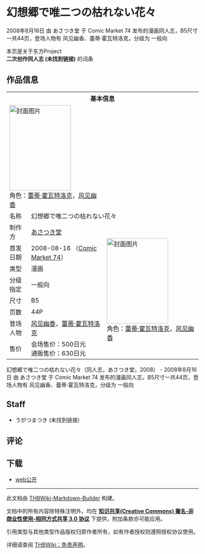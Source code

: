 # 幻想郷で唯二つの枯れない花々

<!-- source html: G:\repos\THBWiki-Markdown-Builder\THBWikiMarkdown\Temp\main\f\f0\ns0%3A%E5%B9%BB%E6%83%B3%E9%83%B7%E3%81%A7%E5%94%AF%E4%BA%8C%E3%81%A4%E3%81%AE%E6%9E%AF%E3%82%8C%E3%81%AA%E3%81%84%E8%8A%B1%E3%80%85.html -->

2008年8月16日 由 あさつき堂 于 Comic Market 74 发布的漫画同人志，B5尺寸一共44页，登场人物有 风见幽香、蕾蒂·霍瓦特洛克，分级为 一般向

本页是关于东方Project  
 **二次创作同人志 (未找到链接)** 的词条
## 作品信息

<table><tbody><tr><th colspan="3">基本信息</th></tr><tr><td class="cover-artwork-mobile" colspan="2"><a href="./文件-幻想郷で唯二つの枯れない花々封面.jpg.md" class="image" title="封面图片"><img alt="封面图片" src="https://upload.thwiki.cc/thumb/c/c6/%E5%B9%BB%E6%83%B3%E9%83%B7%E3%81%A7%E5%94%AF%E4%BA%8C%E3%81%A4%E3%81%AE%E6%9E%AF%E3%82%8C%E3%81%AA%E3%81%84%E8%8A%B1%E3%80%85%E5%B0%81%E9%9D%A2.jpg/161px-%E5%B9%BB%E6%83%B3%E9%83%B7%E3%81%A7%E5%94%AF%E4%BA%8C%E3%81%A4%E3%81%AE%E6%9E%AF%E3%82%8C%E3%81%AA%E3%81%84%E8%8A%B1%E3%80%85%E5%B0%81%E9%9D%A2.jpg" decoding="async" loading="lazy" width="161" height="224" srcset="https://upload.thwiki.cc/thumb/c/c6/%E5%B9%BB%E6%83%B3%E9%83%B7%E3%81%A7%E5%94%AF%E4%BA%8C%E3%81%A4%E3%81%AE%E6%9E%AF%E3%82%8C%E3%81%AA%E3%81%84%E8%8A%B1%E3%80%85%E5%B0%81%E9%9D%A2.jpg/242px-%E5%B9%BB%E6%83%B3%E9%83%B7%E3%81%A7%E5%94%AF%E4%BA%8C%E3%81%A4%E3%81%AE%E6%9E%AF%E3%82%8C%E3%81%AA%E3%81%84%E8%8A%B1%E3%80%85%E5%B0%81%E9%9D%A2.jpg 1.5x, https://upload.thwiki.cc/thumb/c/c6/%E5%B9%BB%E6%83%B3%E9%83%B7%E3%81%A7%E5%94%AF%E4%BA%8C%E3%81%A4%E3%81%AE%E6%9E%AF%E3%82%8C%E3%81%AA%E3%81%84%E8%8A%B1%E3%80%85%E5%B0%81%E9%9D%A2.jpg/323px-%E5%B9%BB%E6%83%B3%E9%83%B7%E3%81%A7%E5%94%AF%E4%BA%8C%E3%81%A4%E3%81%AE%E6%9E%AF%E3%82%8C%E3%81%AA%E3%81%84%E8%8A%B1%E3%80%85%E5%B0%81%E9%9D%A2.jpg 2x" data-file-width="577" data-file-height="800"></a><div class="cover-char">角色：<a href="./蕾蒂·霍瓦特洛克.md" title="蕾蒂·霍瓦特洛克">蕾蒂·霍瓦特洛克</a>，<a href="./风见幽香.md" title="风见幽香">风见幽香</a></div></td>
</tr><tr><td class="label">名称</td><td colspan="2"> 幻想郷で唯二つの枯れない花々 </td></tr><tr><td class="label">制作方</td><td><a href="./あさつき堂.md" title="あさつき堂">あさつき堂</a></td><td class="cover-artwork" rowspan="8" style="min-width:224px;"><a href="./文件-幻想郷で唯二つの枯れない花々封面.jpg.md" class="image" title="封面图片"><img alt="封面图片" src="https://upload.thwiki.cc/thumb/c/c6/%E5%B9%BB%E6%83%B3%E9%83%B7%E3%81%A7%E5%94%AF%E4%BA%8C%E3%81%A4%E3%81%AE%E6%9E%AF%E3%82%8C%E3%81%AA%E3%81%84%E8%8A%B1%E3%80%85%E5%B0%81%E9%9D%A2.jpg/161px-%E5%B9%BB%E6%83%B3%E9%83%B7%E3%81%A7%E5%94%AF%E4%BA%8C%E3%81%A4%E3%81%AE%E6%9E%AF%E3%82%8C%E3%81%AA%E3%81%84%E8%8A%B1%E3%80%85%E5%B0%81%E9%9D%A2.jpg" decoding="async" loading="lazy" width="161" height="224" srcset="https://upload.thwiki.cc/thumb/c/c6/%E5%B9%BB%E6%83%B3%E9%83%B7%E3%81%A7%E5%94%AF%E4%BA%8C%E3%81%A4%E3%81%AE%E6%9E%AF%E3%82%8C%E3%81%AA%E3%81%84%E8%8A%B1%E3%80%85%E5%B0%81%E9%9D%A2.jpg/242px-%E5%B9%BB%E6%83%B3%E9%83%B7%E3%81%A7%E5%94%AF%E4%BA%8C%E3%81%A4%E3%81%AE%E6%9E%AF%E3%82%8C%E3%81%AA%E3%81%84%E8%8A%B1%E3%80%85%E5%B0%81%E9%9D%A2.jpg 1.5x, https://upload.thwiki.cc/thumb/c/c6/%E5%B9%BB%E6%83%B3%E9%83%B7%E3%81%A7%E5%94%AF%E4%BA%8C%E3%81%A4%E3%81%AE%E6%9E%AF%E3%82%8C%E3%81%AA%E3%81%84%E8%8A%B1%E3%80%85%E5%B0%81%E9%9D%A2.jpg/323px-%E5%B9%BB%E6%83%B3%E9%83%B7%E3%81%A7%E5%94%AF%E4%BA%8C%E3%81%A4%E3%81%AE%E6%9E%AF%E3%82%8C%E3%81%AA%E3%81%84%E8%8A%B1%E3%80%85%E5%B0%81%E9%9D%A2.jpg 2x" data-file-width="577" data-file-height="800"></a><div class="cover-char">角色：<a href="./蕾蒂·霍瓦特洛克.md" title="蕾蒂·霍瓦特洛克">蕾蒂·霍瓦特洛克</a>，<a href="./风见幽香.md" title="风见幽香">风见幽香</a></div></td>
</tr><tr><td class="label">首发日期</td><td>2008-08-16&#160;（<a href="/展会作品列表?e=Comic+Market%2374">Comic Market 74</a>）</td></tr><tr><td class="label">类型</td><td>漫画</td></tr><tr><td class="label">分级指定</td><td>一般向</td></tr><tr><td class="label">尺寸</td><td>B5</td></tr><tr><td class="label">页数</td><td>44P</td></tr><tr><td class="label">登场人物</td><td><a href="./风见幽香.md" title="风见幽香">风见幽香</a>，<a href="./蕾蒂·霍瓦特洛克.md" title="蕾蒂·霍瓦特洛克">蕾蒂·霍瓦特洛克</a></td></tr><tr><td class="label">售价</td><td>会场售价：500日元<br>通贩售价：630日元</td></tr></tbody></table>

幻想郷で唯二つの枯れない花々（同人志，あさつき堂，2008） - 2008年8月16日 由 あさつき堂 于 Comic Market 74 发布的漫画同人志，B5尺寸一共44页，登场人物有 风见幽香、蕾蒂·霍瓦特洛克，分级为 一般向
## Staff
- うがつまつき (未找到链接)

## 评论
## 下载
- [web公开](http://asatsukidou.6.ql.bz/karenaihana.html)

  
  

  





---

此文档由 [THBWiki-Markdown-Builder](https://github.com/Delsin-Yu/THBWiki-Markdown-Builder) 构建。

文档中的所有内容除特殊注明外，均在 [**知识共享(Creative Commons) 署名-非商业性使用-相同方式共享 3.0 协议**](https://creativecommons.org/licenses/by-sa/3.0/deed.zh-hans) 下提供，附加条款亦可能应用。

引用类型与其他类型作品版权归原作者所有，如有作者授权则遵照授权协议使用。

详细请查阅 [THBWiki：免责声明](https://thbwiki.cc/THBWiki:%E5%85%8D%E8%B4%A3%E5%A3%B0%E6%98%8E)。

